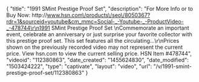 {
    "title": "1991 SMint Prestige Proof Set",
    "description": "For More Info or to Buy Now: http:\/\/www.hsn.com\/products\/seo\/8050367?rdr=1&sourceid=youtube&cm_mmc=Social-_-Youtube-_-ProductVideo-_-478744\r\n1991 SMint Prestige Proof Set \nCommemorate an important event, celebrate an anniversary or just surprise your favorite collector with this prestige proof set. This set features all the circulating...\r\nPrices shown on the previously recorded video may not represent the current price.  View hsn.com to view the current selling price. HSN Item #478744",
    "videoid": "112380863",
    "date_created": "1455624830",
    "date_modified": "1503424222",
    "type": "captivate",
    "layout": "video",
    "url": "\/v\/1991-smint-prestige-proof-set\/112380863"
}